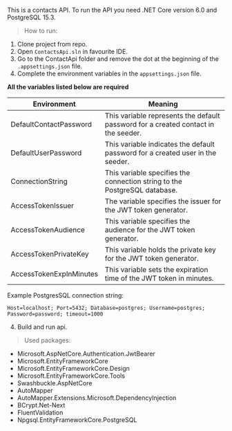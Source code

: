 This is a contacts API. To run the API you need .NET Core version 6.0 and PostgreSQL 15.3.

>How to run:
1. Clone project from repo.
2. Open `ContactsApi.sln` in favourite IDE.
3. Go to the ContactApi folder and remove the dot at the beginning of the `.appsettings.json` file.
4. Complete the environment variables in the `appsettings.json` file.

**All the variables listed below are required**

| Environment | Meaning |
| ------- | --- |
| DefaultContactPassword | This variable represents the default password for a created contact in the seeder. |
| DefaultUserPassword | This variable indicates the default password for a created user in the seeder. |
| ConnectionString | This variable specifies the connection string to the PostgreSQL database. |
| AccessTokenIssuer | The variable specifies the issuer for the JWT token generator. |
| AccessTokenAudience | This variable specifies the audience for the JWT token generator. |
| AccessTokenPrivateKey | This variable holds the private key for the JWT token generator. |
| AccessTokenExpInMinutes | This variable sets the expiration time of the JWT token in minutes. |

Example PostgresSQL connection string:
```
Host=localhost; Port=5432; Database=postgres; Username=postgres; Password=password; timeout=1000
```
4. Build and run api.

>Used packages:
- Microsoft.AspNetCore.Authentication.JwtBearer
- Microsoft.EntityFrameworkCore
- Microsoft.EntityFrameworkCore.Design
- Microsoft.EntityFrameworkCore.Tools
- Swashbuckle.AspNetCore
- AutoMapper
- AutoMapper.Extensions.Microsoft.DependencyInjection
- BCrypt.Net-Next
- FluentValidation
- Npgsql.EntityFrameworkCore.PostgreSQL

